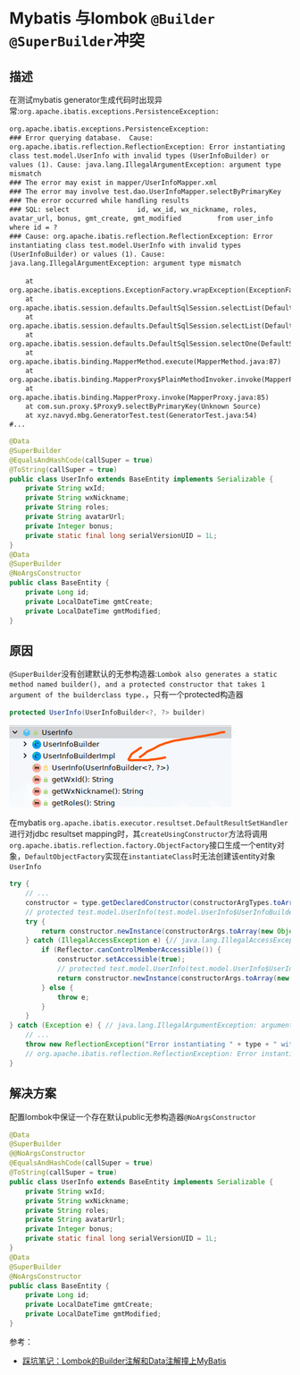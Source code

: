# Mybatis 与lombok `@Builder` `@SuperBuilder`冲突

## 描述

在测试mybatis generator生成代码时出现异常:`org.apache.ibatis.exceptions.PersistenceException: `

```log
org.apache.ibatis.exceptions.PersistenceException: 
### Error querying database.  Cause: org.apache.ibatis.reflection.ReflectionException: Error instantiating class test.model.UserInfo with invalid types (UserInfoBuilder) or values (1). Cause: java.lang.IllegalArgumentException: argument type mismatch
### The error may exist in mapper/UserInfoMapper.xml
### The error may involve test.dao.UserInfoMapper.selectByPrimaryKey
### The error occurred while handling results
### SQL: select                 id, wx_id, wx_nickname, roles, avatar_url, bonus, gmt_create, gmt_modified         from user_info     where id = ?
### Cause: org.apache.ibatis.reflection.ReflectionException: Error instantiating class test.model.UserInfo with invalid types (UserInfoBuilder) or values (1). Cause: java.lang.IllegalArgumentException: argument type mismatch

	at org.apache.ibatis.exceptions.ExceptionFactory.wrapException(ExceptionFactory.java:30)
	at org.apache.ibatis.session.defaults.DefaultSqlSession.selectList(DefaultSqlSession.java:149)
	at org.apache.ibatis.session.defaults.DefaultSqlSession.selectList(DefaultSqlSession.java:140)
	at org.apache.ibatis.session.defaults.DefaultSqlSession.selectOne(DefaultSqlSession.java:76)
	at org.apache.ibatis.binding.MapperMethod.execute(MapperMethod.java:87)
	at org.apache.ibatis.binding.MapperProxy$PlainMethodInvoker.invoke(MapperProxy.java:152)
	at org.apache.ibatis.binding.MapperProxy.invoke(MapperProxy.java:85)
	at com.sun.proxy.$Proxy9.selectByPrimaryKey(Unknown Source)
	at xyz.navyd.mbg.GeneratorTest.test(GeneratorTest.java:54)
#...
```

```java
@Data
@SuperBuilder
@EqualsAndHashCode(callSuper = true)
@ToString(callSuper = true)
public class UserInfo extends BaseEntity implements Serializable {
    private String wxId;
    private String wxNickname;
    private String roles;
    private String avatarUrl;
    private Integer bonus;
    private static final long serialVersionUID = 1L;
}
@Data
@SuperBuilder
@NoArgsConstructor
public class BaseEntity {
    private Long id;
    private LocalDateTime gmtCreate;
    private LocalDateTime gmtModified;
}
```

## 原因

`@SuperBuilder`没有创建默认的无参构造器:`Lombok also generates a static method named builder(), and a protected constructor that takes 1 argument of the builderclass type.`，只有一个protected构造器

```java
protected UserInfo(UserInfoBuilder<?, ?> builder)
```

![](../assets/images/85a403ee-9ad4-4190-8943-de10b4dcc5f3.png)

在mybatis `org.apache.ibatis.executor.resultset.DefaultResultSetHandler`进行对jdbc resultset mapping时，其`createUsingConstructor`方法将调用`org.apache.ibatis.reflection.factory.ObjectFactory`接口生成一个entity对象，`DefaultObjectFactory`实现在`instantiateClass`时无法创建该entity对象`UserInfo`

```java
try {
    // ...
    constructor = type.getDeclaredConstructor(constructorArgTypes.toArray(new Class[0])); 
    // protected test.model.UserInfo(test.model.UserInfo$UserInfoBuilder)
    try {
        return constructor.newInstance(constructorArgs.toArray(new Object[0]));
    } catch (IllegalAccessException e) {// java.lang.IllegalAccessException: class org.apache.ibatis.reflection.factory.DefaultObjectFactory cannot access a member of class test.model.UserInfo with modifiers "protected"
        if (Reflector.canControlMemberAccessible()) {
            constructor.setAccessible(true);
            // protected test.model.UserInfo(test.model.UserInfo$UserInfoBuilder)
            return constructor.newInstance(constructorArgs.toArray(new Object[0]));
        } else {
            throw e;
        }
    }
} catch (Exception e) { // java.lang.IllegalArgumentException: argument type mismatch
    // ...
    throw new ReflectionException("Error instantiating " + type + " with invalid types (" + argTypes + ") or values (" + argValues + "). Cause: " + e, e);
    // org.apache.ibatis.reflection.ReflectionException: Error instantiating class test.model.UserInfo with invalid types (UserInfoBuilder) or values (1). Cause: java.lang.IllegalArgumentException: argument type mismatch
}
```

## 解决方案

配置lombok中保证一个存在默认public无参构造器`@NoArgsConstructor`

```java
@Data
@SuperBuilder
@@NoArgsConstructor
@EqualsAndHashCode(callSuper = true)
@ToString(callSuper = true)
public class UserInfo extends BaseEntity implements Serializable {
    private String wxId;
    private String wxNickname;
    private String roles;
    private String avatarUrl;
    private Integer bonus;
    private static final long serialVersionUID = 1L;
}
@Data
@SuperBuilder
@NoArgsConstructor
public class BaseEntity {
    private Long id;
    private LocalDateTime gmtCreate;
    private LocalDateTime gmtModified;
}
```

参考：

- [踩坑笔记：Lombok的Builder注解和Data注解撞上MyBatis](https://juejin.im/entry/6844904114694946824)
